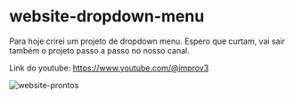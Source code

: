 # website-dropdown-menu

Para hoje crirei um projeto de dropdown menu. 
Espero que curtam, vai sair também o projeto passo a passo no nosso canal. 

Link do youtube: https://www.youtube.com/@improv3

![website-prontos](https://user-images.githubusercontent.com/105504791/232345171-2d8a506f-ed81-4e5c-bd6b-b7487f6dca0c.jpg)
